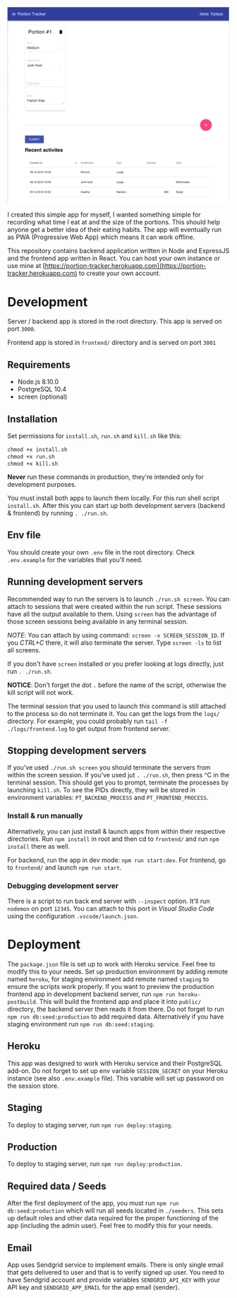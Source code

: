 ![Image of PortionTracker front-end app](./docs/demo.png)

I created this simple app for myself, I wanted something simple for recording what time I eat at and the size of the portions. This should help anyone get a better idea of their eating habits. The app will eventually run as PWA (Progressive Web App) which means it can work offline.

This repository contains backend application written in Node and ExpressJS and the frontend app written in React. You can host your own instance or use mine at [https://portion-tracker.herokuapp.com](https://portion-tracker.herokuapp.com) to create your own account.

# Development

Server / backend app is stored in the root directory. This app is served on port `3000`.

Frontend app is stored in `frontend/` directory and is served on port `3001`

## Requirements

- Node.js 8.10.0
- PostgreSQL 10.4
- screen (optional)

## Installation

Set permissions for `install.sh`, `run.sh` and `kill.sh` like this:

```
chmod +x install.sh
chmod +x run.sh
chmod +x kill.sh
```

__Never__ run these commands in production, they're intended only for development purposes.

You must install both apps to launch them locally. For this run shell script `install.sh`.
After this you can start up both development servers (backend & frontend) by running `. ./run.sh`. 

## Env file

You should create your own `.env` file in the root directory. Check `.env.example` for the variables
that you'll need. 

## Running development servers

Recommended way to run the servers is to launch `./run.sh screen`. You can attach to sessions that were created within the run script.
These sessions have all the output available to them. Using `screen` has the advantage of those screen sessions being available in any terminal session.

_NOTE_: You can attach by using command: `screen -x SCREEN_SESSION_ID`. If you _CTRL+C_ there, it will also terminate the server. Type `screen -ls` to list all screens.

If you don't have `screen` installed or you prefer looking at logs directly, just run `. ./run.sh`.

__NOTICE__: Don't forget the dot `.` before the name of the script, otherwise the kill script will not work.

The terminal session that you used to launch this command is still attached to the process so do not terminate it. You can get the logs from the `logs/` directory.
For example, you could probably run `tail -f ./logs/frontend.log` to get output from frontend server.

## Stopping development servers

If you've used `./run.sh screen` you should terminate the servers from within the screen session.
If you've used jut `. ./run.sh`, then press ^C in the terminal session. This should get you to prompt, terminate the processes by launching `kill.sh`.
To see the PIDs directly, they will be stored in environment variables: `PT_BACKEND_PROCESS` and `PT_FRONTEND_PROCESS`.

### Install & run manually

Alternatively, you can just install & launch apps from within their respective directories. Run `npm install` in root and then cd to `frontend/` and run `npm install` there as well.

For backend, run the app in dev mode: `npm run start:dev`. For frontend, go to `frontend/` and launch `npm run start`.

### Debugging development server

There is a script to run back end server with `--inspect` option. It'll run `nodemon` on port `12345`. You can attach to this port in _Visual Studio Code_ using the configuration `.vscode/launch.json`.

# Deployment

The `package.json` file is set up to work with Heroku service. Feel free to modify this to your needs.
Set up production environment by adding remote named `heroku`, for staging environment add remote named `staging` to ensure the scripts work properly. 
If you want to preview the production frontend app in development backend server, run `npm run heroku-postbuild`.
This will build the frontend app and place it into `public/` directory, the backend server then reads it from there.
Do not forget to run `npm run db:seed:production` to add required data. Alternatively if you have staging environment run `npm run db:seed:staging`.

## Heroku

This app was designed to work with Heroku service and their PostgreSQL add-on. Do not forget to set up
env variable `SESSION_SECRET` on your Heroku instance (see also `.env.example` file).
This variable will set up password on the session store.

## Staging

To deploy to staging server, run `npm run deploy:staging`.

## Production

To deploy to staging server, run `npm run deploy:production`.

## Required data / Seeds

After the first deployment of the app, you must run `npm run db:seed:production` which will
run all seeds located in `./seeders`. This sets up default roles and other data required for the
proper functioning of the app (including the admin user).
Feel free to modify this for your needs.

## Email

App uses Sendgrid service to implement emails. There is only single email that gets delivered to user and that is to verify signed up user. You need to have Sendgrid account and provide variables `SENDGRID_API_KEY` with your API key and `SENDGRID_APP_EMAIL` for the app email (sender). 